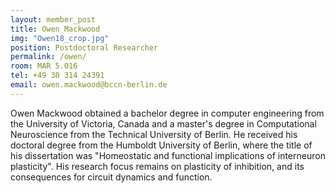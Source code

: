 ```yaml
---
layout: member_post
title: Owen Mackwood
img: "Owen18_crop.jpg"
position: Postdoctoral Researcher
permalink: /owen/
room: MAR 5.016
tel: +49 30 314 24391
email: owen.mackwood@bccn-berlin.de
---
```

Owen Mackwood obtained a bachelor degree in computer engineering from the University of Victoria, Canada and a master's degree in Computational Neuroscience from the Technical University of Berlin. He received his doctoral degree from the Humboldt University of Berlin, where the title of his dissertation was "Homeostatic and functional implications of interneuron plasticity". His research focus remains on plasticity of inhibition, and its consequences for circuit dynamics and function.
